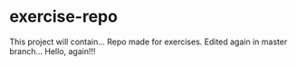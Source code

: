 # exercise-repo
This project will contain...
Repo made for exercises.
Edited again in master branch...
Hello, again!!!